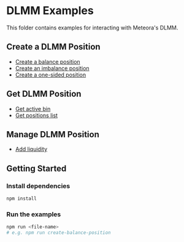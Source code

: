 # DLMM Examples

This folder contains examples for interacting with Meteora's DLMM.

## Create a DLMM Position

- [Create a balance position](./src/create-position/balance.ts)
- [Create an imbalance position](./src/create-position/imbalance.ts)
- [Create a one-sided position](./src/create-position/onesided.ts)

## Get DLMM Position

- [Get active bin](./src/get-position/get-active-bin.ts)
- [Get positions list](./src/get-position/get-positions-list.ts)

## Manage DLMM Position

- [Add liquidity](./src/manage-position/add-liquidity.ts)

## Getting Started

### Install dependencies

```bash
npm install
```

### Run the examples

```bash
npm run <file-name>
# e.g. npm run create-balance-position
```
